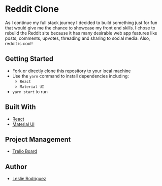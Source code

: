 
# Reddit Clone
As I continue my full stack journey I decided to build something just for fun that would give me the chance to showcase my front end skills. I chose to rebuild the Reddit site because it has many desirable web app features like posts, comments, upvotes, threading and sharing to social media. Also, reddit is cool!

## Getting Started

- Fork or directly clone this repository to your local machine
- Use the `yarn` command to install dependencies including:
  - `React`
  - `Material UI`
- `yarn start` to run

## Built With

- [React](https://reactjs.org/)
- [Material UI](https://material-ui.com/)

## Project Management

- [Trello Board](https://trello.com/b/inXZ11aU/reddit-clone)

## Author

- [Leslie Rodriguez](https://github.com/rleslie1015)
